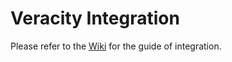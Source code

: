 
# Veracity Integration

Please refer to the [Wiki](https://github.com/CodeGx/veracity-integration/wiki) for the guide of integration.
